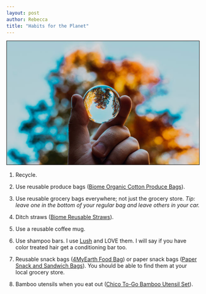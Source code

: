 ```yaml
---
layout: post
author: Rebecca
title: "Habits for the Planet"
---
```


![Photo by Nagy Arnold on Unsplash](/images/2020-04-05_planet.jpg)

1. Recycle.

2. Use reusable produce bags ([Biome Organic Cotton Produce Bags](https://www.biome.com.au/onya-weigh-bags/19266-biome-produce-bags-set-of-5.html)).

3. Use reusable grocery bags everywhere; not just the grocery store. _Tip: leave one in the bottom of your regular bag and leave others in your car._

4. Ditch straws ([Biome Reusable Straws](https://www.biome.com.au/module/ambjolisearch/jolisearch?search_query=straw)).

5. Use a reusable coffee mug.

6. Use shampoo bars. I use [Lush](https://www.lushusa.com/hair/shampoo-bars/) and LOVE them. I will say if you have color treated hair get a conditioning bar too.

7. Reusable snack bags ([4MyEarth Food Bag](https://www.biome.com.au/reusable-food-pouches/20180-4myearth-food-bag-purple-dandelion.html)) or paper snack bags ([Paper Snack and Sandwich Bags](https://ecowarehouse.nz/paper-snack-and-sandwich-bags-unbleached-if-you-care)). You should be able to find them at your local grocery store.

8. Bamboo utensils when you eat out ([Chico To-Go Bamboo Utensil Set](https://www.biome.com.au/sporks-all-in-one-cutlery/28197-chico-to-go-bamboo-utensil-set-green-705105479408.html)).
